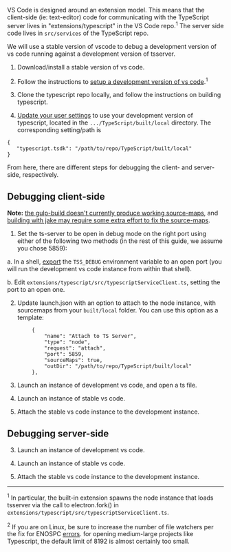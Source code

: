 VS Code is designed around an extension model. This means that the client-side (ie: text-editor) code for communicating with the TypeScript server lives in "extensions/typescript" in the VS Code repo.<sup>1</sup>
The server side code lives in `src/services` of the TypeScript repo.

We will use a stable version of vscode to debug a development version of vs code running against a development version of tsserver.

1) Download/install a stable version of vs code.

2) Follow the instructions to [setup a development version of vs code](https://github.com/Microsoft/vscode/wiki/How-to-Contribute).<sup>1</sup>

3) Clone the typescript repo locally, and follow the instructions on building typescript.

4) [Update your user settings](https://code.visualstudio.com/docs/languages/typescript#_using-newer-typescript-versions) to use your development version of typescript, located in the `.../TypeScript/built/local` directory.
The corresponding setting/path is
```
{
   "typescript.tsdk": "/path/to/repo/TypeScript/built/local"
}
```


From here, there are different steps for debugging the client- and server-side, respectively.

## Debugging client-side

**Note:** [the gulp-build doesn't currently produce working source-maps](https://github.com/Microsoft/TypeScript/issues/11105), and [building with jake may require some extra effort to fix the source-maps](https://github.com/Microsoft/TypeScript/issues/11111).

1) Set the ts-server to be open in debug mode on the right port using either of the following two methods (in the rest of this guide, we assume you chose 5859):

a. In a shell, [export](http://stackoverflow.com/questions/1158091/defining-a-variable-with-or-without-export) the `TSS_DEBUG` environment variable to an open port (you will run the development vs code instance from within that shell).

b. Edit `extensions/typescript/src/typescriptServiceClient.ts`, setting the port to an open one.

2) Update launch.json with an option to attach to the node instance, with sourcemaps from your `built/local` folder. You can use this option as a template:
```
		{
			"name": "Attach to TS Server",
			"type": "node",
			"request": "attach",
			"port": 5859,
			"sourceMaps": true,
			"outDir": "/path/to/repo/TypeScript/built/local"
		},
```

3) Launch an instance of development vs code, and open a ts file.

4) Launch an instance of stable vs code.

5) Attach the stable vs code instance to the development instance.

## Debugging server-side

3) Launch an instance of development vs code.

4) Launch an instance of stable vs code.

5) Attach the stable vs code instance to the development instance.


---
<sup>1</sup> In particular, the built-in extension spawns the node instance that loads tsserver via the call to electron.fork() in `extensions/typescript/src/typescriptServiceClient.ts`.

<sup>2</sup> If you are on Linux, be sure to increase the number of file watchers per the fix for ENOSPC [errors](https://github.com/Microsoft/vscode/wiki/How-to-Contribute#incremental-build). for opening medium-large projects like Typescript, the default limit of 8192 is almost certainly too small.
